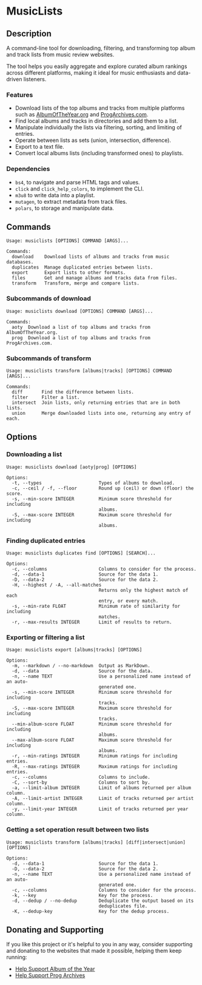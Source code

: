 # MusicLists

## Description

A command-line tool for downloading, filtering, and transforming top album and
track lists from music review websites.

The tool helps you easily aggregate and explore curated album rankings across
different platforms, making it ideal for music enthusiasts and data-driven
listeners.

### Features

- Download lists of the top albums and tracks from multiple platforms such as
  [AlbumOfTheYear.org](https://www.albumoftheyear.org/) and
  [ProgArchives.com](https://www.progarchives.com/).
- Find local albums and tracks in directories and add them to a list.
- Manipulate individually the lists via filtering, sorting, and limiting of
  entries.
- Operate between lists as sets (union, intersection, difference).
- Export to a text file.
- Convert local albums lists (including transformed ones) to playlists.

### Dependencies

- `bs4`, to navigate and parse HTML tags and values.
- `click` and `click_help_colors`, to implement the CLI.
- `m3u8` to write data into a playlist.
- `mutagen`, to extract metadata from track files.
- `polars`, to storage and manipulate data.

## Commands

```
Usage: musiclists [OPTIONS] COMMAND [ARGS]...

Commands:
  download    Download lists of albums and tracks from music databases.
  duplicates  Manage duplicated entries between lists.
  export      Export lists to other formats.
  files       Get and manage albums and tracks data from files.
  transform   Transform, merge and compare lists.
```

### Subcommands of download

```
Usage: musiclists download [OPTIONS] COMMAND [ARGS]...

Commands:
  aoty  Download a list of top albums and tracks from AlbumOfTheYear.org.
  prog  Download a list of top albums and tracks from ProgArchives.com.
```

### Subcommands of transform

```
Usage: musiclists transform [albums|tracks] [OPTIONS] COMMAND [ARGS]...

Commands:
  diff       Find the difference between lists.
  filter     Filter a list.
  intersect  Join lists, only returning entries that are in both lists.
  union      Merge downloaded lists into one, returning any entry of each.
```

## Options

### Downloading a list

```
Usage: musiclists download [aoty|prog] [OPTIONS]

Options:
  -t, --types                     Types of albums to download.
  -c, --ceil / -f, --floor        Round up (ceil) or down (floor) the score.
  -s, --min-score INTEGER         Minimum score threshold for including
                                  albums.
  -S, --max-score INTEGER         Maximum score threshold for including
                                  albums.
```

### Finding duplicated entries

```
Usage: musiclists duplicates find [OPTIONS] [SEARCH]...

Options:
  -c, --columns                   Columns to consider for the process.
  -d, --data-1                    Source for the data 1.
  -D, --data-2                    Source for the data 2.
  -H, --highest / -A, --all-matches
                                  Returns only the highest match of each
                                  entry, or every match.
  -s, --min-rate FLOAT            Minimum rate of similarity for including
                                  matches.
  -r, --max-results INTEGER       Limit of results to return.
```

### Exporting or filtering a list

```
Usage: musiclists export [albums|tracks] [OPTIONS]

Options:
  -m, --markdown / --no-markdown  Output as MarkDown.
  -d, --data                      Source for the data.
  -n, --name TEXT                 Use a personalized name instead of an auto-
                                  generated one.
  -s, --min-score INTEGER         Minimum score threshold for including
                                  tracks.
  -S, --max-score INTEGER         Maximum score threshold for including
                                  tracks.
  --min-album-score FLOAT         Minimum score threshold for including
                                  albums.
  --max-album-score FLOAT         Maximum score threshold for including
                                  albums.
  -r, --min-ratings INTEGER       Minimum ratings for including entries.
  -R, --max-ratings INTEGER       Maximum ratings for including entries.
  -c, --columns                   Columns to include.
  -C, --sort-by                   Columns to sort by.
  -a, --limit-album INTEGER       Limit of albums returned per album column.
  -A, --limit-artist INTEGER      Limit of tracks returned per artist column.
  -y, --limit-year INTEGER        Limit of tracks returned per year column.
```

### Getting a set operation result between two lists

```
Usage: musiclists transform [albums|tracks] [diff|intersect|union] [OPTIONS]

Options:
  -d, --data-1                    Source for the data 1.
  -D, --data-2                    Source for the data 2.
  -n, --name TEXT                 Use a personalized name instead of an auto-
                                  generated one.
  -c, --columns                   Columns to consider for the process.
  -k, --key                       Key for the process.
  -d, --dedup / --no-dedup        Deduplicate the output based on its
                                  deduplicates file.
  -K, --dedup-key                 Key for the dedup process.
```

## Donating and Supporting

If you like this project or it's helpful to you in any way, consider
supporting and donating to the websites that made it possible, helping them
keep running:

- [Help Support Album of the Year](https://www.albumoftheyear.org/donate/)
- [Help Support Prog Archives](https://www.paypal.com/donate/?hosted_button_id=DRNRB8RG8NUN2)
